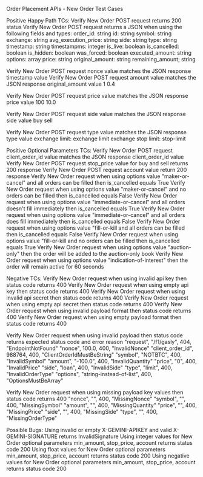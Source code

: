 Order Placement APIs - New Order Test Cases

Positive Happy Path TCs:
Verify New Order POST request returns 200 status
Verify New Order POST request returns a JSON when using the following fields and types:
    order_id: string
    id: string
    symbol: string
    exchange: string
    avg_execution_price: string
    side: string
    type: string
    timestamp: string
    timestampms: integer
    is_live: boolean
    is_cancelled: boolean
    is_hidden: boolean
    was_forced: boolean
    executed_amount: string
    options: array
    price: string
    original_amount: string
    remaining_amount; string
    
Verify New Order POST request nonce value matches the JSON response timestamp value
Verify New Order POST request amount value matches the JSON response original_amount value
    1
    0.4
    
Verify New Order POST request price value matches the JSON response price value
    100
    10.0
    
Verify New Order POST request side value matches the JSON response side value
    buy
    sell
    
Verify New Order POST request type value matches the JSON response type value
    exchange limit: exchange limit
    exchange stop limit: stop-limit

Positive Optional Parameters TCs:
Verify New Order POST request client_order_id value matches the JSON response client_order_id value
Verify New Order POST request stop_price value for buy and sell returns 200 response
Verify New Order POST request account value return 200 response
Verify New Order request when using options value "maker-or-cancel" and all orders can be filled then is_cancelled equals True
Verify New Order request when using options value "maker-or-cancel" and no orders can be filled then is_cancelled equals False
Verify New Order request when using options value "immediate-or-cancel" and all orders doesn't fill immediately then is_cancelled equals True
Verify New Order request when using options value "immediate-or-cancel" and all orders does fill immediately then is_cancelled equals False
Verify New Order request when using options value "fill-or-kill and all orders can be filled then is_cancelled equals False
Verify New Order request when using options value "fill-or-kill and no orders can be filled then is_cancelled equals True
Verify New Order request when using options value "auction-only" then the order will be added to the auction-only book
Verify New Order request when using options value "indication-of-interest" then the order will remain active for 60 seconds


Negative TCs:
Verify New Order request when using invalid api key then status code returns 400
Verify New Order request when using empty api key then status code returns 400
Verify New Order request when using invalid api secret then status code returns 400
Verify New Order request when using empty api secret then status code returns 400
Verify New Order request when using invalid payload format then status code returns 400
Verify New Order request when using empty payload format then status code returns 400

Verify New Order request when using invalid payload then status code returns expected status code and error reason
    "request", "/f1/gasly", 404, "EndpointNotFound" 
    "nonce", 100.0, 400, "InvalidNonce"
    "client_order_id", 988764, 400, "ClientOrderIdMustBeString"
    "symbol", "NOTBTC", 400, "InvalidSymbol"
    "amount", "-100.0", 400, "InvalidQuantity"
    "price", "0", 400, "InvalidPrice"
    "side", "loan", 400, "InvalidSide"
    "type", "limit", 400, "InvalidOrderType"
    "options", "string-instead-of-list", 400, "OptionsMustBeArray"
    
Verify New Order request when using missing payload key values then status code returns 400
    "nonce", "", 400, "MissingNonce"
    "symbol", "", 400, "MissingSymbol"
    "amount", "", 400, "MissingQuantity"
    "price", "", 400, "MissingPrice"
    "side", "", 400, "MissingSide"
    "type", "", 400, "MissingOrderType"
    

Possible Bugs:
Using invalid or empty X-GEMINI-APIKEY and valid X-GEMINI-SIGNATURE returns InvalidSignature
Using integer values for New Order optional parameters min_amount, stop_price, account returns status code 200
Using float values for New Order optional parameters min_amount, stop_price, account returns status code 200
Using negative values for New Order optional parameters min_amount, stop_price, account returns status code 200 

